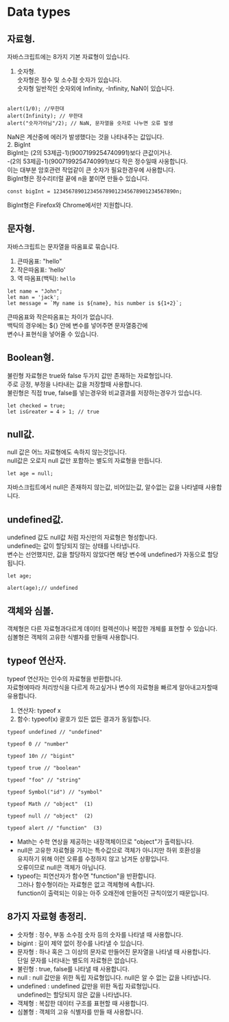 # Data types  
## 자료형.   
자바스크립트에는 8가지 기본 자료형이 있습니다.  
1. 숫자형.   
숫자형은 정수 및 소수점 숫자가 있습니다.   
숫자형 일반적인 숫자외에 Infinity, -Infinity, NaN이 있습니다.   
````

alert(1/0); //무한대
alert(Infinity); // 무한대
alert("숫자가아님"/2); // NaN, 문자열을 숫자로 나누면 오류 발생
````
NaN은 계산중에 에러가 발생했다는 것을 나타내주는 값입니다.   
2. BigInt   
BigInt는 (2의 53제곱-1)(9007199254740991)보다 큰값이거나.    
-(2의 53제곱-1)(9007199254740991)보다 작은 정수일때 사옹합니다.    
이는 대부분 암호관련 작업같이 큰 숫자가 필요한경우에 사용합니다.    
BigInt형은 정수리터럴 끝에 n을 붙이면 만들수 있습니다.  
````
const bigInt = 1234567890123456789012345678901234567890n;
````
BigInt형은 Firefox와 Chrome에서만 지원합니다.    
## 문자형.   
자바스크립트는 문자열을 따옴표로 묶습니다.   
1. 큰따옴표: "hello"  
2. 작은따옴표: 'hello'  
3. 역 따옴표(백틱): `hello`  
````
let name = "John";
let man = 'jack';
let message = `My name is ${name}, his number is ${1+2}`;
````
큰따옴표와 작은따옴표는 차이가 없습니다.  
백틱의 경우에는 ${} 안에 변수를 넣어주면 문자열중간에    
변수나 표현식을 넣어줄 수 있습니다.   
## Boolean형.   
불린형 자료형은 true와 false 두가지 값만 존재하는 자료형입니다.  
주로 긍정, 부정을 나타내는 값을 저장할때 사용합니다.  
불린형은 직접 true, false를 넣는경우와 비교결과를 저장하는경우가 있습니다.   
````
let checked = true;
let isGreater = 4 > 1; // true
````

## null값.    
null 값은 어느 자료형에도 속하지 않는것입니다.   
null값은 오로지 null 값만 포함하는 별도의 자료형을 만듭니다.  
````
let age = null;
````
자바스크립트에서 null은 존재하지 않는값, 비어있는값, 알수없는 값을 나타낼때 사용합니다.  

## undefined값.    
undefined 값도 null값 처럼 자신만의 자료형은 형성합니다.  
undefined는 값이 할당되지 않는 상태를 나타냅니다.  
변수는 선언했지만, 값을 할당하지 않았다면 해당 변수에  undefined가 자동으로 할당됩니다.   
````
let age;

alert(age);// undefined
````

## 객체와 심볼.   
객체형은 다른 자료형과다르게 데이터 컬렉션이나 복잡한 개체를 표현할 수 있습니다.  
심볼형은 객체의 고유한 식별자를 만들때 사용합니다.  

## typeof 연산자.    
typeof 연산자는 인수의 자료형을 반환합니다.  
자료형에따라 처리방식을 다르게 하고싶거나 변수의 자료형을 빠르게 알아내고자할때 유용합니다.   

1. 연산자: typeof x
2. 함수: typeof(x)
괄호가 있든 없든 결과가 동일합니다.  
````
typeof undefined // "undefined"

typeof 0 // "number"

typeof 10n // "bigint"

typeof true // "boolean"

typeof "foo" // "string"

typeof Symbol("id") // "symbol"

typeof Math // "object"  (1)

typeof null // "object"  (2)

typeof alert // "function"  (3)
````

- Math는 수학 연상을 제공하는 내장객체이므로 "object"가 출력됩니다.  
- null은 고유한 자료형을 가지는 특수값으로 객체가 아니지만 하위 호환성을    
유지하기 위해 이런 오류를 수정하지 않고 남겨둔 상황입니다.    
오류이므로 null은 객체가 아닙니다.
- typeof는 피연산자가 함수면 "function"을 반환합니다.   
그러나 함수형이라는 자료형은 없고 객체형에 속합니다.   
function이 출력되는 이유는 아주 오래전에 만들어진 규칙이었기 때문입니다.   

## 8가지 자료형 총정리.  
- 숫자형 : 정수, 부동 소수점 숫자 등의 숫자를 나타낼 때 사용합니다.  
- bigint : 길이 제약 없이 정수를 나타낼 수 있습니다.  
- 문자형 : 하나 혹은 그 이상의 문자로 만들어진 문자열을 나타낼 때 사용합니다.   
단일 문자를 나타내는 별도의 자료형은 없습니다.  
- 불린형 : true, false를 나타낼 때 사용합니다.  
- null : null 값만을 위한 독립 자료형입니다. null은 알 수 없는 값을 나타냅니다.  
- undefined : undefined 값만을 위한 독립 자료형입니다.   
undefined는 할당되지 않은 값을 나타냅니다.  
- 객체형 : 복잡한 데이터 구조를 표현할 때 사용합니다.  
- 심볼형 : 객체의 고유 식별자를 만들 때 사용합니다.  
